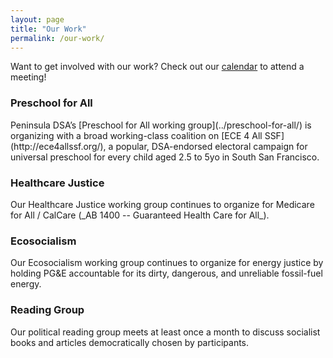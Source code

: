 ```yaml
---
layout: page
title: "Our Work"
permalink: /our-work/
---
```


Want to get involved with our work? Check out our [calendar](../calendar) to attend a meeting!

<h3>Preschool for All</h3>
Peninsula DSA’s [Preschool for All working group](../preschool-for-all/) is organizing with a broad working-class coalition on [ECE 4 All SSF](http://ece4allssf.org/), a popular, DSA-endorsed electoral campaign for universal preschool for every child aged 2.5 to 5yo in South San Francisco.

<h3>Healthcare Justice</h3>
Our Healthcare Justice working group continues to organize for Medicare for All / CalCare (_AB 1400 -- Guaranteed Health Care for All_).

<h3>Ecosocialism</h3>
Our Ecosocialism working group continues to organize for energy justice by holding PG&E accountable for its dirty, dangerous, and unreliable fossil-fuel energy. 

<h3>Reading Group</h3>
Our political reading group meets at least once a month to discuss socialist books and articles democratically chosen by participants.

